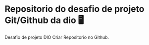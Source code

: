 # Repositorio do desafio de projeto Git/Github da dio 🖥️
Desafio de projeto DIO Criar Repositorio no Github.

